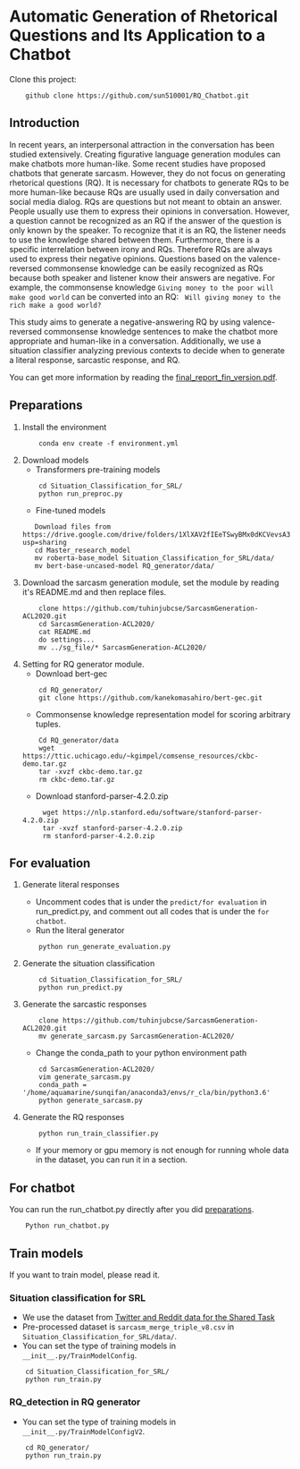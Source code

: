# Automatic Generation of Rhetorical Questions and Its Application to a Chatbot

Clone this project:
```script
    github clone https://github.com/sun510001/RQ_Chatbot.git
```

## Introduction
In recent years, an interpersonal attraction in the conversation has been studied extensively.
Creating figurative language generation modules can make chatbots more human-like.
Some recent studies have proposed chatbots that generate sarcasm. 
However, they do not focus on generating rhetorical questions (RQ).
It is necessary for chatbots to generate RQs to be more human-like because RQs are usually used in daily conversation 
and social media dialog.
RQs are questions but not meant to obtain an answer.
People usually use them to express their opinions in conversation. However, a question cannot be recognized as an RQ if 
the answer of the question is only known by the speaker. 
To recognize that it is an RQ, the listener needs to use the knowledge shared between them. 
Furthermore, there is a specific interrelation between irony and RQs. Therefore RQs are always used to express their 
negative opinions.
Questions based on the valence-reversed commonsense knowledge can be easily recognized as RQs because both speaker and 
listener know their answers are negative.
For example, the commonsense knowledge ``Giving money to the poor will make good world`` can be converted into an RQ: ``
Will giving money to the rich make a good world?``

This study aims to generate a negative-answering RQ by using valence-reversed commonsense knowledge sentences to make 
the chatbot more appropriate and human-like in a conversation. Additionally, we use a situation classifier analyzing 
previous contexts to decide when to generate a literal response, sarcastic response, and RQ.

You can get more information by reading 
the [final_report_fin_version.pdf](https://github.com/sun510001/RQ_Chatbot/blob/master/final_report_fin_version.pdf).

## Preparations
1. Install the environment
    ```script
        conda env create -f environment.yml
    ```
2. Download models
   * Transformers pre-training models
    ```script
        cd Situation_Classification_for_SRL/
        python run_preproc.py
    ```
   * Fine-tuned models
   ```script
      Download files from https://drive.google.com/drive/folders/1XlXAV2fIEeTSwyBMx0dKCVevsA3XfWM_?usp=sharing
      cd Master_research_model
      mv roberta-base_model Situation_Classification_for_SRL/data/
      mv bert-base-uncased-model RQ_generator/data/
   ```
3. Download the sarcasm generation module, set the module by reading it's README.md and then replace 
   files.
    ```script
        clone https://github.com/tuhinjubcse/SarcasmGeneration-ACL2020.git
        cd SarcasmGeneration-ACL2020/
        cat README.md
        do settings... 
        mv ../sg_file/* SarcasmGeneration-ACL2020/
    ```
4. Setting for RQ generator module.
    * Download bert-gec
    ```script
        cd RQ_generator/
        git clone https://github.com/kanekomasahiro/bert-gec.git
    ```
    * Commonsense knowledge representation model for scoring arbitrary tuples.
    ```script
        Cd RQ_generator/data
        wget https://ttic.uchicago.edu/~kgimpel/comsense_resources/ckbc-demo.tar.gz
        tar -xvzf ckbc-demo.tar.gz
        rm ckbc-demo.tar.gz
    ```
    * Download stanford-parser-4.2.0.zip 
    ```script
         wget https://nlp.stanford.edu/software/stanford-parser-4.2.0.zip
         tar -xvzf stanford-parser-4.2.0.zip
         rm stanford-parser-4.2.0.zip
    ```

## For evaluation
1. Generate literal responses
    * Uncomment codes that is under the ``predict/for evaluation`` in run_predict.py, 
       and comment out all codes that is under the ``for chatbot``.
    * Run the literal generator
    ```script
        python run_generate_evaluation.py
    ```
  
2. Generate the situation classification
    ```script
        cd Situation_Classification_for_SRL/
        python run_predict.py
    ```

3. Generate the sarcastic responses
    ```script
        clone https://github.com/tuhinjubcse/SarcasmGeneration-ACL2020.git
        mv generate_sarcasm.py SarcasmGeneration-ACL2020/
    ```

    * Change the conda_path to your python environment path
    ```script
        cd SarcasmGeneration-ACL2020/
        vim generate_sarcasm.py
        conda_path = '/home/aquamarine/sunqifan/anaconda3/envs/r_cla/bin/python3.6'
        python generate_sarcasm.py
    ```

4. Generate the RQ responses
    ```script
        python run_train_classifier.py
    ```
    * If your memory or gpu memory is not enough for running whole data in the dataset, you can run it in a section.
        
## For chatbot
You can run the run_chatbot.py directly after you did [preparations](#Preparations).
```script
    Python run_chatbot.py
```

## Train models
If you want to train model, please read it.
### Situation classification for SRL
* We use the dataset
from [Twitter and Reddit data for the Shared Task](https://github.com/EducationalTestingService/sarcasm)
* Pre-processed dataset is ``sarcasm_merge_triple_v8.csv`` in ``Situation_Classification_for_SRL/data/``.
* You can set the type of training models in ``__init__.py/TrainModelConfig``.
```script
    cd Situation_Classification_for_SRL/
    python run_train.py
```

### RQ_detection in RQ generator
* You can set the type of training models in ``__init__.py/TrainModelConfigV2``.
```script
    cd RQ_generator/
    python run_train.py
```
